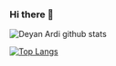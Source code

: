 ### Hi there 👋

<!--
**deyan-ardi/deyan-ardi** is a ✨ _special_ ✨ repository because its `README.md` (this file) appears on your GitHub profile.

Here are some ideas to get you started:

- 🔭 I’m currently working on ...
- 🌱 I’m currently learning ...
- 👯 I’m looking to collaborate on ...
- 🤔 I’m looking for help with ...
- 💬 Ask me about ...
- 📫 How to reach me: ...
- 😄 Pronouns: ...
- ⚡ Fun fact: ...
-->


![Deyan Ardi github stats](https://github-readme-stats.vercel.app/api?username=deyan-ardi)

[![Top Langs](https://github-readme-stats.vercel.app/api/top-langs/?username=deyan-ardi)](https://github.com/deyan-ardi/github-readme-stats)
